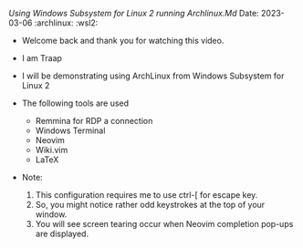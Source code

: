 _Using Windows Subsystem for Linux 2 running Archlinux.Md_
  Date:  2023-03-06
  :archlinux: :wsl2:


* Welcome back and thank you for watching this video.

* I am Traap

* I will be demonstrating using ArchLinux from Windows Subsystem for Linux 2

* The following tools are used

  + Remmina for RDP a connection
  + Windows Terminal
  + Neovim
  + Wiki.vim
  + LaTeX

* Note:
   1. This configuration requires me to use ctrl-[ for escape key.
   2. So, you might notice rather odd keystrokes at the top of your window.
   3. You will see screen tearing occur when Neovim completion pop-ups are
      displayed.
